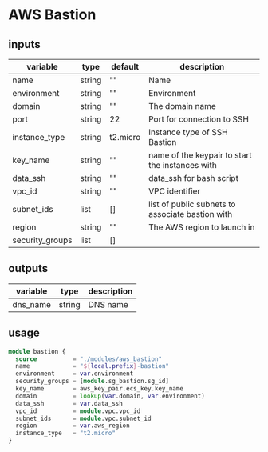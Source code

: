 # AWS Bastion

## inputs

| variable        | type   | default | description                                      |
| --------------- | ------ | ------- | ------------------------------------------------ |
| name            | string | ""      | Name                                             |
| environment     | string | ""      | Environment                                      |
| domain          | string | ""      | The domain name                                  |
| port            | string | 22      | Port for connection to SSH                       |
| instance_type   | string | t2.micro| Instance type of SSH Bastion                     |
| key_name        | string | ""      | name of the keypair to start the instances with  |
| data_ssh        | string | ""      | data_ssh for bash script                         |
| vpc_id          | string | ""      | VPC identifier                                   |
| subnet_ids      | list   | []      | list of public subnets to associate bastion with |
| region          | string | ""      | The AWS region to launch in                      |
| security_groups | list   | []      |                                                  |

## outputs

| variable | type | description |
| -------- | ---- | ----------- |
| dns_name |string| DNS name    |

## usage

```terraform
module bastion {
  source          = "./modules/aws_bastion"
  name            = "${local.prefix}-bastion"
  environment     = var.environment
  security_groups = [module.sg_bastion.sg_id]
  key_name        = aws_key_pair.ecs_key.key_name
  domain          = lookup(var.domain, var.environment)
  data_ssh        = var.data_ssh
  vpc_id          = module.vpc.vpc_id
  subnet_ids      = module.vpc.subnet_id
  region          = var.aws_region
  instance_type   = "t2.micro"
}
```
